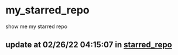# my_starred_repo
show me my starred repo

update at 02/26/22 04:15:07 in [starred_repo](./index.html)
---

